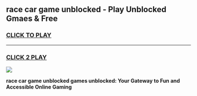 
## race car game unblocked - Play Unblocked Gmaes & Free
<h3>
<a href="https://news.freeplayer.one?title=race_car_game_unblocked&ref=16F">CLICK TO PLAY</a></h3>
<hr>

<h3>
<a href="https://news.freeplayer.one?title=race_car_game_unblocked&ref=16F">CLICK 2 PLAY</a>
  
</h3>

<a href="https://news.freeplayer.one?title=race_car_game_unblocked&ref=16F/"><img src="https://clearcache.store/games.png"></a>


**race car game unblocked games unblocked: Your Gateway to Fun and Accessible Online Gaming**
